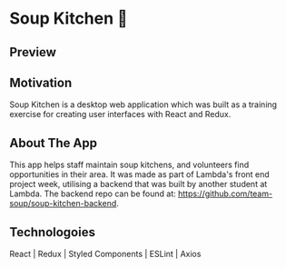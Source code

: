 # Soup Kitchen 🥣

## Preview

## Motivation
Soup Kitchen is a desktop web application which was built as a training exercise for creating user interfaces with React and Redux.

## About The App
This app helps staff maintain soup kitchens, and volunteers find opportunities in their area. It was made as part of Lambda's front end project week, utilising a backend that was built by another student at Lambda. The backend repo can be found at: https://github.com/team-soup/soup-kitchen-backend.

## Technologoies
React | Redux | Styled Components | ESLint | Axios
